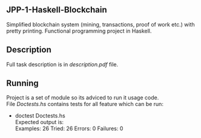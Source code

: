 ## JPP-1-Haskell-Blockchain
Simplified blockchain system (mining, transactions, proof of work etc.) with pretty printing. Functional programming project in Haskell.

## Description
Full task description is in *description.pdf* file.

## Running
Project is a set of module so its adviced to run it usage code.  
File *Doctests.hs* contains tests for all feature which can be run:
- doctest Doctests.hs  
Expected output is:  
Examples: 26  Tried: 26  Errors: 0  Failures: 0
